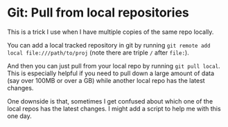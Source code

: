 # Git: Pull from local repositories

This is a trick I use when I have multiple copies of the same repo locally.

You can add a local tracked repository in git by running `git remote add local file:///path/to/proj` (note there are triple `/` after `file:`).


And then you can just pull from your local repo by running `git pull local`. This is especially helpful if you need to pull down a large amount of data (say over 100MB or over a GB) while another local repo has the latest changes.

One downside is that, sometimes I get confused about which one of the local repos has the latest changes. I might add a script to help me with this one day.
